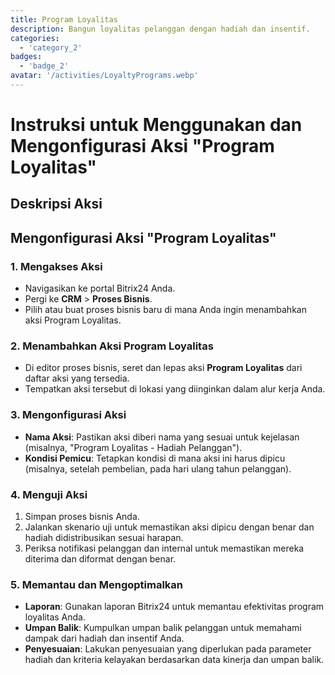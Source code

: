 ```yaml
---
title: Program Loyalitas
description: Bangun loyalitas pelanggan dengan hadiah dan insentif.
categories: 
  - 'category_2'
badges: 
  - 'badge_2'
avatar: '/activities/LoyaltyPrograms.webp'
---
```

# Instruksi untuk Menggunakan dan Mengonfigurasi Aksi "Program Loyalitas"

## Deskripsi Aksi

## **Mengonfigurasi Aksi "Program Loyalitas"**

### 1. Mengakses Aksi
- Navigasikan ke portal Bitrix24 Anda.
- Pergi ke **CRM** > **Proses Bisnis**.
- Pilih atau buat proses bisnis baru di mana Anda ingin menambahkan aksi Program Loyalitas.

### 2. Menambahkan Aksi Program Loyalitas
- Di editor proses bisnis, seret dan lepas aksi **Program Loyalitas** dari daftar aksi yang tersedia.
- Tempatkan aksi tersebut di lokasi yang diinginkan dalam alur kerja Anda.

### 3. Mengonfigurasi Aksi
- **Nama Aksi**: Pastikan aksi diberi nama yang sesuai untuk kejelasan (misalnya, "Program Loyalitas - Hadiah Pelanggan").
- **Kondisi Pemicu**: Tetapkan kondisi di mana aksi ini harus dipicu (misalnya, setelah pembelian, pada hari ulang tahun pelanggan).

### 4. Menguji Aksi
1. Simpan proses bisnis Anda.
2. Jalankan skenario uji untuk memastikan aksi dipicu dengan benar dan hadiah didistribusikan sesuai harapan.
3. Periksa notifikasi pelanggan dan internal untuk memastikan mereka diterima dan diformat dengan benar.

### 5. Memantau dan Mengoptimalkan
- **Laporan**: Gunakan laporan Bitrix24 untuk memantau efektivitas program loyalitas Anda.
- **Umpan Balik**: Kumpulkan umpan balik pelanggan untuk memahami dampak dari hadiah dan insentif Anda.
- **Penyesuaian**: Lakukan penyesuaian yang diperlukan pada parameter hadiah dan kriteria kelayakan berdasarkan data kinerja dan umpan balik.
